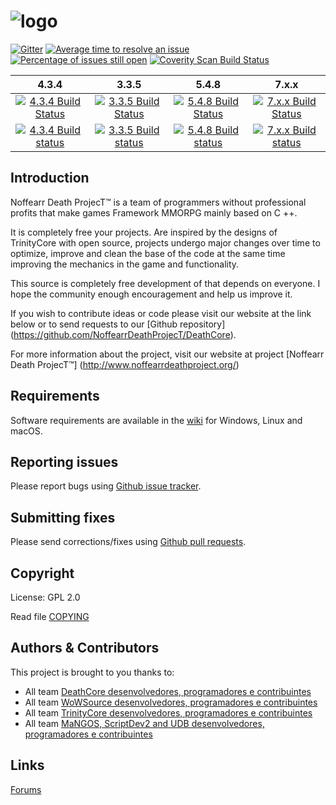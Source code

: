 # ![logo](https://camo.githubusercontent.com/831d9a457a380e21ef52d682a578f5385058c8d8/687474703a2f2f692e696d6775722e636f6d2f556573316774432e706e67)
[![Gitter](https://badges.gitter.im/NoffearrDeathProjecT/DeathCore.svg)](https://gitter.im/NoffearrDeathProjecT/DeathCore?utm_source=badge&utm_medium=badge&utm_campaign=pr-badge) [![Average time to resolve an issue](http://isitmaintained.com/badge/resolution/NoffearrDeathProjecT/DeathCore.svg)](http://isitmaintained.com/project/NoffearrDeathProjecT/DeathCore "Average time to resolve an issue") [![Percentage of issues still open](http://isitmaintained.com/badge/open/NoffearrDeathProjecT/DeathCore.svg)](http://isitmaintained.com/project/NoffearrDeathProjecT/DeathCore "Percentage of issues still open")
[![Coverity Scan Build Status](https://scan.coverity.com/projects/10635/badge.svg)]("https://scan.coverity.com/projects/noffearrdeathproject-deathcore)

4.3.4 | 3.3.5 | 5.4.8 | 7.x.x
:------------: | :------------: | :------------: | :------------:
[![4.3.4 Build Status](https://travis-ci.org/NoffearrDeathProjecT/DeathCore.svg?branch=4.3.4)](https://travis-ci.org/NoffearrDeathProjecT/DeathCore/builds) |[![3.3.5 Build Status](https://travis-ci.org/NoffearrDeathProjecT/DeathCore.svg?branch=3.3.5)](https://travis-ci.org/NoffearrDeathProjecT/DeathCore/builds) | [![5.4.8 Build Status](https://travis-ci.org/NoffearrDeathProjecT/DeathCore.svg?branch=5.4.8)](https://travis-ci.org/NoffearrDeathProjecT/DeathCore/builds) | [![7.x.x Build Status](https://travis-ci.org/NoffearrDeathProjecT/DeathCore.svg?branch=7.x.x)](https://travis-ci.org/NoffearrDeathProjecT/DeathCore/builds)
[![4.3.4 Build status](https://ci.appveyor.com/api/projects/status/qfnroow5ul7x7m86/branch/4.3.4?svg=true)](https://ci.appveyor.com/project/Bodeguero/deathcore/branch/4.3.4) | [![3.3.5 Build status](https://ci.appveyor.com/api/projects/status/qfnroow5ul7x7m86/branch/3.3.5?svg=true)](https://ci.appveyor.com/project/Bodeguero/deathcore/branch/3.3.5) | [![5.4.8 Build status](https://ci.appveyor.com/api/projects/status/qfnroow5ul7x7m86/branch/5.4.8?svg=true)](https://ci.appveyor.com/project/Bodeguero/deathcore/branch/5.4.8) | [![7.x.x Build status](https://ci.appveyor.com/api/projects/status/qfnroow5ul7x7m86/branch/7.x.x?svg=true)](https://ci.appveyor.com/project/Bodeguero/deathcore/branch/7.x.x)

## Introduction

Noffearr Death ProjecT™ is a team of programmers without professional profits that make games Framework MMORPG mainly based on C ++. 

It is completely free your projects. Are inspired by the designs of TrinityCore with open source, projects undergo major changes over time to optimize, improve and clean the base of the code at the same time improving the mechanics in the game and functionality.

This source is completely free development of that depends on everyone. I hope the community enough encouragement and help us improve it.

If you wish to contribute ideas or code please visit our website at the link below or to send requests to our [Github repository] (https://github.com/NoffearrDeathProjecT/DeathCore).

For more information about the project, visit our website at project [Noffearr Death ProjecT™] (http://www.noffearrdeathproject.org/)


## Requirements

Software requirements are available in the [wiki](http://wiki.noffearrdeathproject.org/) for
Windows, Linux and macOS.


## Reporting issues

Please report bugs using [Github issue tracker](https://github.com/NoffearrDeathProjecT/DeathCore/issues).


## Submitting fixes

Please send corrections/fixes using [Github pull requests](https://github.com/NoffearrDeathProjecT/DeathCore/pulls).


## Copyright

License: GPL 2.0

Read file [COPYING](COPYING)


## Authors &amp; Contributors

This project is brought to you thanks to:

- All team  [DeathCore desenvolvedores, programadores e contribuintes](https://github.com/NoffearrDeathProjecT/DeathCore/graphs/contributors)
- All team [WoWSource desenvolvedores, programadores e contribuintes](http://wowsource.info/)
- All team [TrinityCore desenvolvedores, programadores e contribuintes](https://github.com/TrinityCore/TrinityCore/blob/3.3.5/THANKS)
- All team [MaNGOS, ScriptDev2 and UDB desenvolvedores, programadores e contribuintes](https://github.com/cmangos/mangos-wotlk/blob/master/AUTHORS.md)


## Links

[Forums](http://www.community.noffearrdeathproject.org/)
